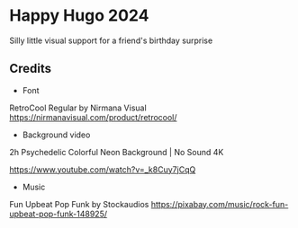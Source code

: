 # Happy Hugo 2024

Silly little visual support for a friend's birthday surprise

## Credits

- Font

RetroCool Regular by Nirmana Visual
https://nirmanavisual.com/product/retrocool/

- Background video

2h Psychedelic Colorful Neon Background | No Sound 4K

https://www.youtube.com/watch?v=_k8Cuy7jCqQ

- Music

Fun Upbeat Pop Funk by Stockaudios
https://pixabay.com/music/rock-fun-upbeat-pop-funk-148925/
